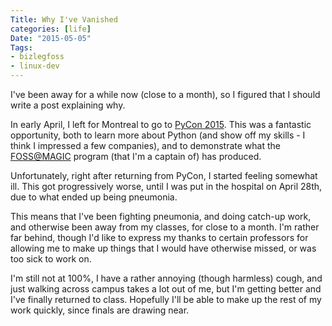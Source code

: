 ```yaml
---
Title: Why I've Vanished
categories: [life]
Date: "2015-05-05"
Tags:
- bizlegfoss
- linux-dev
---
```


I've been away for a while now (close to a month), so I figured that I should write a post explaining why.

In early April, I left for Montreal to go to [PyCon 2015][]. This was a fantastic opportunity, both to learn more about Python (and show off my skills - I think I impressed a few companies), and to demonstrate what the [FOSS@MAGIC][] program (that I'm a captain of) has produced.

Unfortunately, right after returning from PyCon, I started feeling somewhat ill. This got progressively worse, until I was put in the hospital on April 28th, due to what ended up being pneumonia.

This means that I've been fighting pneumonia, and doing catch-up work, and otherwise been away from my classes, for close to a month. I'm rather far behind, though I'd like to express my thanks to certain professors for allowing me to make up things that I would have otherwise missed, or was too sick to work on.

I'm still not at 100%, I have a rather annoying (though harmless) cough, and just walking across campus takes a lot out of me, but I'm getting better and I've finally returned to class. Hopefully I'll be able to make up the rest of my work quickly, since finals are drawing near.

[PyCon 2015]: http://us.pycon.org/2015
[FOSS@MAGIC]: http://foss.rit.edu
